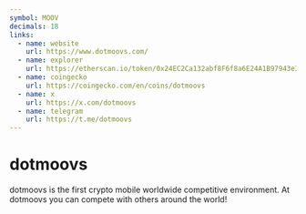 ```yaml
---
symbol: MOOV
decimals: 18
links:
  - name: website
    url: https://www.dotmoovs.com/
  - name: explorer
    url: https://etherscan.io/token/0x24EC2Ca132abf8F6f8a6E24A1B97943e31f256a7
  - name: coingecko
    url: https://coingecko.com/en/coins/dotmoovs
  - name: x
    url: https://x.com/dotmoovs
  - name: telegram
    url: https://t.me/dotmoovs
---
```


# dotmoovs

dotmoovs is the first crypto mobile worldwide competitive environment. At dotmoovs you can compete with others around the world!
